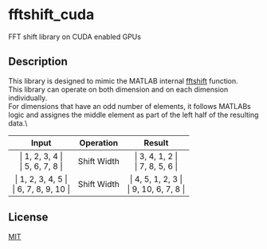 # fftshift_cuda
FFT shift library on CUDA enabled GPUs

## Description
This library is designed to mimic the MATLAB internal [fftshift](https://www.mathworks.com/help/matlab/ref/fftshift.html) function.\
This library can operate on both dimension and on each dimension individually.\
For dimensions that have an odd number of elements, it follows MATLABs logic and assignes the middle element as part of the left half of the resulting data.\

| Input        | Operation   | Result      |
|:------------:|:-----------:|:-----------:|
| \| 1, 2, 3, 4 \|<br />\| 5, 6, 7, 8 \| | Shift Width | \| 3, 4, 1, 2 \|<br />\| 7, 8, 5, 6 \| |
| \| 1, 2, 3, 4,  5  \|<br />\| 6, 7, 8, 9, 10 \| | Shift Width | \| 4, 5, 1, 2, 3 \|<br />\| 9, 10, 6, 7, 8 \| |

## License
[MIT](https://choosealicense.com/licenses/mit/)
